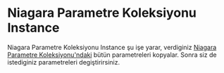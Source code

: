 # Niagara Parametre Koleksiyonu Instance

Niagara Parametre Koleksiyonu Instance şu işe yarar, verdiginiz [Niagara Parametre Koleksiyonu'ndaki](../Niagara%20Parametre%20Koleksiyonu) bütün parametreleri kopyalar. Sonra siz de istediginiz parametreleri degiştirirsiniz.
